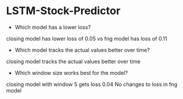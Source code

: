 # LSTM-Stock-Predictor

- Which model has a lower loss?

closing model has lower loss of 0.05 vs fng model has loss of 0.11

- Which model tracks the actual values better over time?

closing model tracks the actual values better over time

- Which window size works best for the model?

closing model with window 5 gets loss 0.04
No changes to loss in fng model
